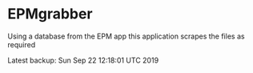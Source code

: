 # EPMgrabber
Using a database from the EPM app this application scrapes the files as required


Latest backup: Sun Sep 22 12:18:01 UTC 2019
